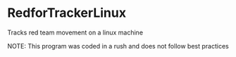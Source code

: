 # RedforTrackerLinux
 Tracks red team movement on a linux machine

NOTE: This program was coded in a rush and does not follow best practices
